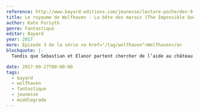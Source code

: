 ```yaml
---
reference: http://www.bayard-editions.com/jeunesse/lecture-poche/des-9-ans/la-bete-des-marais
title: Le royaume de Wolfhaven - La bête des marais (The Impossible Quest -The Beast of Blackmoor Bog)
author: Kate Forsyth
genre: Fantastique
editor: Bayard
year: 2017
more: Épisode 3 de la série <a href="/tag/wolfhaven">Wolfhaven</a>
blockquote: |-
  Tandis que Sebastian et Elanor partent chercher de l’aide au château de Crowthorne, Quinn et Tom restent cachés dans la forêt avec Aubépine, la licorne, et Rex, le griffon. Mais lady Ravenna, la maîtresse de Crowthorne, jette Sebastian et Elanor au cachot. Les prisonniers vont être conduits aux marais de Blackmoor et livrés à la Bête…

date: 2017-09-27T00:00:00
tags:
  - bayard
  - wolfhaven
  - fantastique
  - jeunesse
  - middlegrade
---
```

